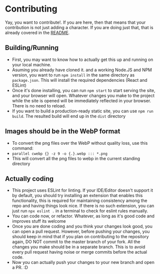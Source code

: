 # Contributing
Yay, you want to contribute!. If you are here, then that means that your contribution is not just adding a character. If you are doing just that, that is already covered in the [README](./README.md).

## Building/Running
* First, you may want to know how to actually get this up and running on your local machine.
* Asuming you already have cloned it. and a working Node.JS and NPM version, you want to run `npm install` in the same directory as `package.json`. This will install the required dependencies (React and ESLint)
* Once it's done installing, you can run `npm start` to start serving the site, and your browser will open. Whatever changes you make to the project while the site is opened will be immediately reflected in your browser. There is no need to reload.
* If you want to build a production-ready static site, you can use `npm run build`. The resulted build will end up in the `dist` directory

## Images should be in the WebP format
* To convert the png files over the WebP without quality loss, use this command:
* `parallel cwebp {} -z 9 -o {.}.webp ::: *.png`
* This will convert all the png files to webp in the current standing directory

## Actually coding
* This project uses ESLint for linting. If your IDE/Editor doesn't support it by default, you should try installing an extension that enables this functionality, this is required for maintaining consistency among the repo and having things look nice. If there is no such extension, you can just run `npx eslint .` in a terminal to check for eslint rules manually.
* You can code now, or refactor. Whatever, as long as it's good code and improves stuff its welcome
* Once you are done coding and you think your changes look good, you can open a pull request. However, before pushing your changes, you should keep in mind that if you plan on contributing to the repository again, DO NOT commit to the master branch of your fork. All the changes you make should be in a separate branch. This is to avoid every pull request having noise or merge commits before the actual code.
* Now you can actually push your changes to your new branch and open a PR. :D
